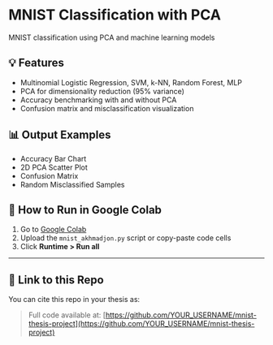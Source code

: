 # MNIST Classification with PCA
MNIST classification using PCA and machine learning models

## 💡 Features

- Multinomial Logistic Regression, SVM, k-NN, Random Forest, MLP
- PCA for dimensionality reduction (95% variance)
- Accuracy benchmarking with and without PCA
- Confusion matrix and misclassification visualization

## 📊 Output Examples

- Accuracy Bar Chart
- 2D PCA Scatter Plot
- Confusion Matrix
- Random Misclassified Samples

## 🧪 How to Run in Google Colab

1. Go to [Google Colab](https://colab.research.google.com/drive/1w0EXbhYOLDPLLlfK0lRS9F81ElPmrx9H#scrollTo=F9FUbft7lkDO)
2. Upload the `mnist_akhmadjon.py` script or copy-paste code cells
3. Click **Runtime > Run all**

---

## 🔗 Link to this Repo

You can cite this repo in your thesis as:

> Full code available at: [https://github.com/YOUR_USERNAME/mnist-thesis-project](https://github.com/YOUR_USERNAME/mnist-thesis-project)

